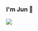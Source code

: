 ### I'm Jun 👋

<picture>
  <source
    srcset="https://github-readme-stats.vercel.app/api?username=jungabriel56&show_icons=true&theme=dark&text_color=4E31AA&title_color=635985&icon_color=635985"
    media="(prefers-color-scheme: dark)"
  />
  <source
    srcset="https://github-readme-stats.vercel.app/api?username=jungabriel56&show_icons=true&title_color=39ace7&text_color=484B6A&icon_color=39ace7"
    media="(prefers-color-scheme: light), (prefers-color-scheme: no-preference)"
  />
  <img src="https://github-readme-stats.vercel.app/api?username=jungabriel56&show_icons=true" />
</picture>


